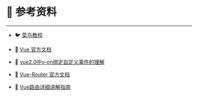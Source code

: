 # 🔎 参考资料

---



- 🐦 [菜鸟教程](https://www.runoob.com/vue2)

- 📘 [Vue 官方文档](https://cn.vuejs.org/v2/guide)

- 🍚 [vue2.0中v-on绑定自定义事件的理解](https://www.cnblogs.com/return00/p/9795028.html)

- 🍋 [Vue-Router 官方文档](http://router.vuejs.org/zh-cn/)

- 👑 [Vue路由详细讲解指南](https://www.cnblogs.com/dengyao-blogs/p/11562257.html)